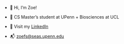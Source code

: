 - 🚀 Hi, I’m Zoe!
  
- 🧬 CS Master’s student at UPenn + Biosciences at UCL

- 💼 Visit my [LinkedIn](https://www.linkedin.com/in/zoe-slendebroek-739409200/?originalSubdomain=uk)

- 📬 zoefs@seas.upenn.edu


<!---
ZoeSlendebroek/ZoeSlendebroek is a ✨ special ✨ repository because its `README.md` (this file) appears on your GitHub profile.
You can click the Preview link to take a look at your changes.
--->
